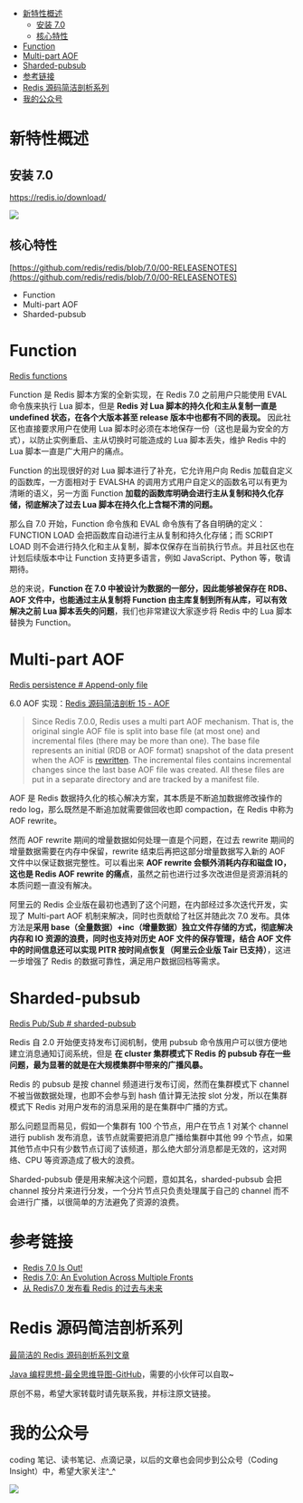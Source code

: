
- [新特性概述](#新特性概述)
  - [安装 7.0](#安装-70)
  - [核心特性](#核心特性)
- [Function](#function)
- [Multi-part AOF](#multi-part-aof)
- [Sharded-pubsub](#sharded-pubsub)
- [参考链接](#参考链接)
- [Redis 源码简洁剖析系列](#redis-源码简洁剖析系列)
- [我的公众号](#我的公众号)

# 新特性概述

## 安装 7.0

https://redis.io/download/

![](http://yano.oss-cn-beijing.aliyuncs.com/blog/2022-06-04-12-06-34.png?x-oss-process=style/yano)

## 核心特性

[https://github.com/redis/redis/blob/7.0/00-RELEASENOTES](https://github.com/redis/redis/blob/7.0/00-RELEASENOTES)

- Function
- Multi-part AOF
- Sharded-pubsub

# Function

[Redis functions](https://redis.io/docs/manual/programmability/functions-intro/)

Function 是 Redis 脚本方案的全新实现，在 Redis 7.0 之前用户只能使用 EVAL 命令族来执行 Lua 脚本，但是 **Redis 对 Lua 脚本的持久化和主从复制一直是 undefined 状态，在各个大版本甚至 release 版本中也都有不同的表现。** 因此社区也直接要求用户在使用 Lua 脚本时必须在本地保存一份（这也是最为安全的方式），以防止实例重启、主从切换时可能造成的 Lua 脚本丢失，维护 Redis 中的 Lua 脚本一直是广大用户的痛点。

Function 的出现很好的对 Lua 脚本进行了补充，它允许用户向 Redis 加载自定义的函数库，一方面相对于 EVALSHA 的调用方式用户自定义的函数名可以有更为清晰的语义，另一方面 Function **加载的函数库明确会进行主从复制和持久化存储，彻底解决了过去 Lua 脚本在持久化上含糊不清的问题。**

那么自 7.0 开始，Function 命令族和 EVAL 命令族有了各自明确的定义：FUNCTION LOAD 会把函数库自动进行主从复制和持久化存储；而 SCRIPT LOAD 则不会进行持久化和主从复制，脚本仅保存在当前执行节点。并且社区也在计划后续版本中让 Function 支持更多语言，例如 JavaScript、Python 等，敬请期待。

总的来说，**Function 在 7.0 中被设计为数据的一部分，因此能够被保存在 RDB、AOF 文件中，也能通过主从复制将 Function 由主库复制到所有从库，可以有效解决之前 Lua 脚本丢失的问题**，我们也非常建议大家逐步将 Redis 中的 Lua 脚本替换为 Function。

# Multi-part AOF

[Redis persistence # Append-only file](https://redis.io/docs/manual/persistence/#append-only-file)

6.0 AOF 实现：[Redis 源码简洁剖析 15 - AOF](https://github.com/LjyYano/Thinking_in_Java_MindMapping/blob/master/2022-02-15%20Redis%20%E6%BA%90%E7%A0%81%E7%AE%80%E6%B4%81%E5%89%96%E6%9E%90%2015%20-%20AOF.md)

> Since Redis 7.0.0, Redis uses a multi part AOF mechanism. That is, the original single AOF file is split into base file (at most one) and incremental files (there may be more than one). The base file represents an initial (RDB or AOF format) snapshot of the data present when the AOF is [rewritten](https://redis.io/docs/manual/persistence/#log-rewriting). The incremental files contains incremental changes since the last base AOF file was created. All these files are put in a separate directory and are tracked by a manifest file.

AOF 是 Redis 数据持久化的核心解决方案，其本质是不断追加数据修改操作的 redo log，那么既然是不断追加就需要做回收也即 compaction，在 Redis 中称为 AOF rewrite。

然而 AOF rewrite 期间的增量数据如何处理一直是个问题，在过去 rewrite 期间的增量数据需要在内存中保留，rewrite 结束后再把这部分增量数据写入新的 AOF 文件中以保证数据完整性。可以看出来 **AOF rewrite 会额外消耗内存和磁盘 IO，这也是 Redis AOF rewrite 的痛点**，虽然之前也进行过多次改进但是资源消耗的本质问题一直没有解决。

阿里云的 Redis 企业版在最初也遇到了这个问题，在内部经过多次迭代开发，实现了 Multi-part AOF 机制来解决，同时也贡献给了社区并随此次 7.0 发布。具体方法是**采用 base（全量数据）+inc（增量数据）独立文件存储的方式，彻底解决内存和 IO 资源的浪费，同时也支持对历史 AOF 文件的保存管理，结合 AOF 文件中的时间信息还可以实现 PITR 按时间点恢复（阿里云企业版 Tair 已支持）**，这进一步增强了 Redis 的数据可靠性，满足用户数据回档等需求。

# Sharded-pubsub

[Redis Pub/Sub # sharded-pubsub](https://redis.io/docs/manual/pubsub/#sharded-pubsub)

Redis 自 2.0 开始便支持发布订阅机制，使用 pubsub 命令族用户可以很方便地建立消息通知订阅系统，但是 **在 cluster 集群模式下 Redis 的 pubsub 存在一些问题，最为显著的就是在大规模集群中带来的广播风暴。**

Redis 的 pubsub 是按 channel 频道进行发布订阅，然而在集群模式下 channel 不被当做数据处理，也即不会参与到 hash 值计算无法按 slot 分发，所以在集群模式下 Redis 对用户发布的消息采用的是在集群中广播的方式。

那么问题显而易见，假如一个集群有 100 个节点，用户在节点 1 对某个 channel 进行 publish 发布消息，该节点就需要把消息广播给集群中其他 99 个节点，如果其他节点中只有少数节点订阅了该频道，那么绝大部分消息都是无效的，这对网络、CPU 等资源造成了极大的浪费。

Sharded-pubsub 便是用来解决这个问题，意如其名，sharded-pubsub 会把 channel 按分片来进行分发，一个分片节点只负责处理属于自己的 channel 而不会进行广播，以很简单的方法避免了资源的浪费。

# 参考链接

- [Redis 7.0 Is Out!](https://redis.com/blog/redis-7-generally-available/)
- [Redis 7.0: An Evolution Across Multiple Fronts](https://redis.com/blog/introducing-redis-7/)
- [从 Redis7.0 发布看 Redis 的过去与未来](https://mp.weixin.qq.com/s/RnoPPL7jiFSKkx3G4p57Pg)

# Redis 源码简洁剖析系列

[最简洁的 Redis 源码剖析系列文章](https://github.com/LjyYano/Thinking_in_Java_MindMapping/blob/master/2021-11-17%20Redis%20%E6%BA%90%E7%A0%81%E7%AE%80%E6%B4%81%E5%89%96%E6%9E%90%2001%20-%20%E7%8E%AF%E5%A2%83%E9%85%8D%E7%BD%AE.md)

[Java 编程思想-最全思维导图-GitHub](https://github.com/LjyYano/Thinking_in_Java_MindMapping)，需要的小伙伴可以自取~

原创不易，希望大家转载时请先联系我，并标注原文链接。

# 我的公众号

coding 笔记、读书笔记、点滴记录，以后的文章也会同步到公众号（Coding Insight）中，希望大家关注^_^

![](http://yano.oss-cn-beijing.aliyuncs.com/2019-07-29-qrcode_for_gh_a26ce4572791_258.jpg)